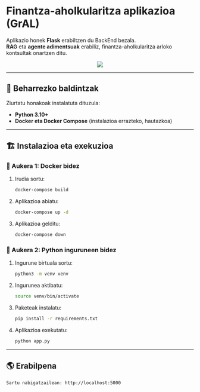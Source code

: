# Finantza-aholkularitza aplikazioa (GrAL)  

Aplikazio honek **Flask** erabiltzen du BackEnd bezala.  
**RAG** eta **agente adimentsuak** erabiliz, finantza-aholkularitza arloko kontsultak onartzen ditu.  

<p align="center">
  <a href="https://skillicons.dev">
    <img src="https://skillicons.dev/icons?i=py,docker,git" />
  </a>
</p>

---

## 🚀 Beharrezko baldintzak  

Ziurtatu honakoak instalatuta dituzula:  

- **Python 3.10+** 
- **Docker eta Docker Compose** (instalazioa errazteko, hautazkoa)  

---

## 🏗 Instalazioa eta exekuzioa  

### 🔹 Aukera 1: Docker bidez  

1. Irudia sortu:  
   ```sh
   docker-compose build
   ```

2. Aplikazioa abiatu:  
   ```sh
   docker-compose up -d
   ```

3. Aplikazioa gelditu:  
   ```sh
   docker-compose down
   ```

### 🔹 Aukera 2: Python inguruneen bidez

1. Ingurune birtuala sortu:  
   ```sh
   python3 -m venv venv
   ```

2. Ingurunea aktibatu:  
   ```sh
   source venv/bin/activate
   ```

3. Paketeak instalatu:  
   ```sh
   pip install -r requirements.txt
   ```

4. Aplikazioa exekutatu:  
   ```sh
   python app.py
   ```

---

## 🌎 Erabilpena

    Sartu nabigatzailean: http://localhost:5000
